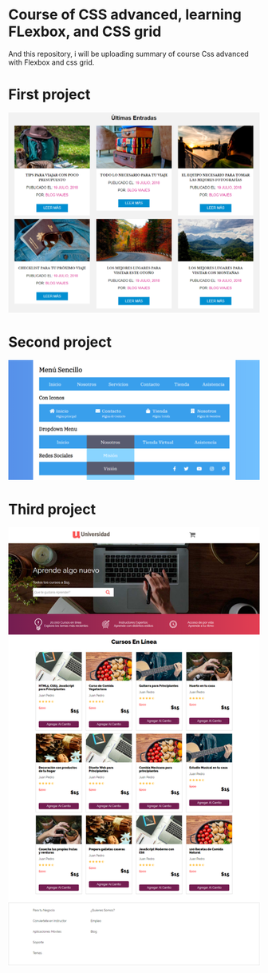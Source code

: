 # Course of CSS advanced, learning FLexbox, and CSS grid

And this repository, i will be uploading summary of course Css advanced with Flexbox and css grid.

# First project

![Cards](https://github.com/g4brieljs/Course-Css-Flexbox-Grid/blob/master/1-Cards-flexbox/Card-flexbox.png)

# Second project

![Menus](https://github.com/g4brieljs/Course-Css-Flexbox-Grid/blob/master/2-menus-flexbox/menus-flexbox.png)

# Third project

![Universidad](https://github.com/g4brieljs/Course-Css-Flexbox-Grid/blob/master/3-Universidad-flexbox-Sass-Gulp/unversidad-flexbox.png)

